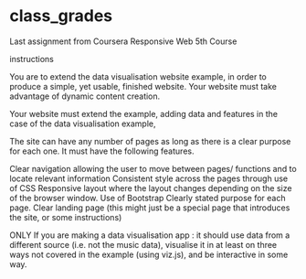 # class_grades
Last assignment from Coursera Responsive Web 5th Course

instructions

You are to extend  the data visualisation website example, in order to produce a simple, yet usable, finished website. Your website must take advantage of dynamic content creation.

Your website must extend the example, adding data and features in the case of the data visualisation example, 

The site can have any number of pages as long as there is a clear purpose for each one. It must have the following features.

Clear navigation allowing the user to move between pages/ functions and to locate relevant information
Consistent style across the pages through use of CSS
Responsive layout where the layout changes depending on the size of the browser window.
Use of Bootstrap
Clearly stated purpose for each page.
Clear landing page (this might just be a special page that introduces the site, or some instructions)

ONLY If you are making a data visualisation app : it should use data from a different source (i.e. not the music data), visualise it in at least on three ways not covered in the example (using viz.js), and be interactive in some way.

